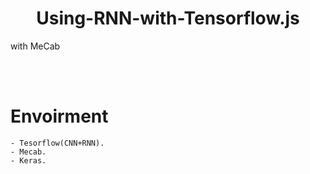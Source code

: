 <h1 align="center">Using-RNN-with-Tensorflow.js</h1>
<p algin="center">with MeCab</p>
<br><br>

Envoirment
===
    - Tesorflow(CNN+RNN).
    - Mecab.
    - Keras.

